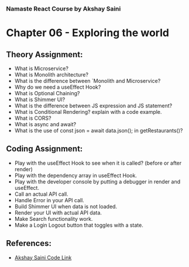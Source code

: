 ### **Namaste React Course by Akshay Saini**

# **Chapter 06 - Exploring the world**

## **Theory Assignment:**

- What is Microservice?
- What is Monolith architecture?
- What is the difference between  `Monolith and Microservice?
- Why do we need a useEffect Hook?
- What is Optional Chaining?
- What is Shimmer UI?
- What is the difference between JS expression and JS statement?
- What is Conditional Rendering? explain with a code example.
- What is CORS?
- What is async and await?
- What is the use of const json = await data.json(); in getRestaurants()?

## **Coding Assignment:**

- Play with the useEffect Hook to see when it is called? (before or after render)
- Play with the dependency array in useEffect Hook.
- Play with the developer console by putting a debugger in render and useEffect.
- Call an actual API call.
- Handle Error in your API call.
- Build Shimmer UI when data is not loaded.
- Render your UI with actual API data.
- Make Search functionality work.
- Make a Login Logout button that toggles with a state.

## **References:**

- [Akshay Saini Code Link](https://bitbucket.org/namastedev/namaste-react-live/src/master/)
